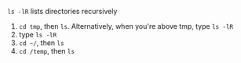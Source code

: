 `ls -lR` lists directories recursively 

1. `cd tmp`, then `ls`. Alternatively, when you're above tmp, type `ls -lR`
2. type `ls -lR`
3. `cd ~/`, then `ls`
4. `cd /temp`, then `ls`

